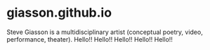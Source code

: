 giasson.github.io
=================

Steve Giasson is a multidisciplinary artist (conceptual poetry, video, performance, theater).
Hello!! Hello!! Hello!! Hello!! Hello!! 